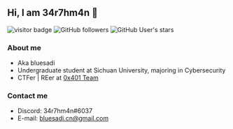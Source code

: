 ##  Hi, I am 34r7hm4n 👋

![visitor badge](https://visitor-badge.glitch.me/badge?page_id=bluesadi.bluesadi)
![GitHub followers](https://img.shields.io/github/followers/bluesadi?style=social)   ![GitHub User's stars](https://img.shields.io/github/stars/bluesadi?style=social)

### About me
- Aka bluesadi
- Undergraduate student at Sichuan University, majoring in Cybersecurity
- CTFer | REer at [0x401 Team](https://0x401.com/)

### Contact me
- Discord: 34r7hm4n#6037
- E-mail: bluesadi.cn@gmail.com
